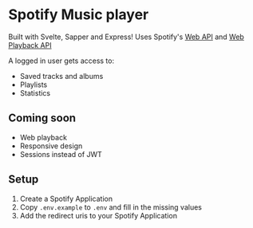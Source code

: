 # Spotify Music player

Built with Svelte, Sapper and Express!
Uses Spotify's [Web API](https://developer.spotify.com/documentation/web-api/) and [Web Playback API](https://developer.spotify.com/documentation/web-playback-sdk/)

A logged in user gets access to:

-   Saved tracks and albums
-   Playlists
-   Statistics

## Coming soon

-   Web playback
-   Responsive design
-   Sessions instead of JWT

## Setup

1. Create a Spotify Application
1. Copy `.env.example` to `.env` and fill in the missing values
1. Add the redirect uris to your Spotify Application

